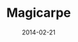 ---
layout: post
title: "Magicarpe"
date: 2014-02-21
categories: [Pêche]
image: http://www.pokepedia.fr/images/0/06/Magicarpe-RFVF.png
caught: Magicarpe
location: Route 22
level: 15
version: X
---